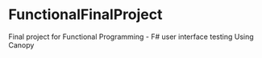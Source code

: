 # FunctionalFinalProject
Final project for Functional Programming - F# user interface testing Using Canopy 

